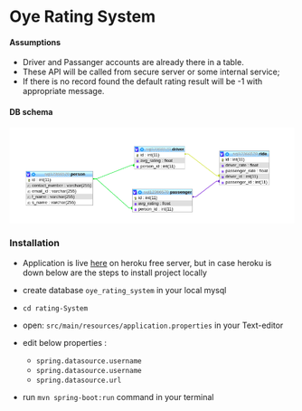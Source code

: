 # Oye Rating System
#### Assumptions
  - Driver and Passanger accounts are already there in a table.
  - These API will be called from secure server or some internal service;
  - If there is no record found the default rating result will be -1 with appropriate message.  
  
#### DB schema 
![Dbschema Img](<src/main/resources/databaseSchema.png>)

### Installation
- Application is live [here](https://oye-rating-system.herokuapp.com/swagger-ui.html#/rating-controller) on heroku free server, but in case heroku is down below are the steps to install project locally

- create database ```oye_rating_system``` in your local mysql
-   ```cd rating-System```
-   open: ```src/main/resources/application.properties``` in your Text-editor
-   edit below properties :
    - ```spring.datasource.username``` 
    - ```spring.datasource.username``` 
    - ```spring.datasource.url``` 

-   run ```mvn spring-boot:run``` command in your terminal
